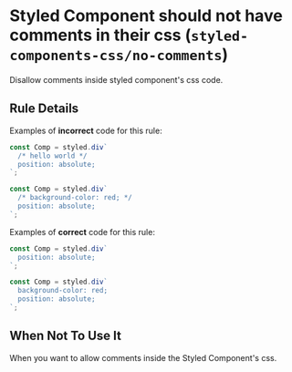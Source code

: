 # Styled Component should not have comments in their css (`styled-components-css/no-comments`)

Disallow comments inside styled component's css code.

## Rule Details

Examples of **incorrect** code for this rule:

```js
const Comp = styled.div`
  /* hello world */
  position: absolute;
`;
```

```js
const Comp = styled.div`
  /* background-color: red; */
  position: absolute;
`;
```

Examples of **correct** code for this rule:

```js
const Comp = styled.div`
  position: absolute;
`;
```

```js
const Comp = styled.div`
  background-color: red;
  position: absolute;
`;
```

## When Not To Use It

When you want to allow comments inside the Styled Component's css.
